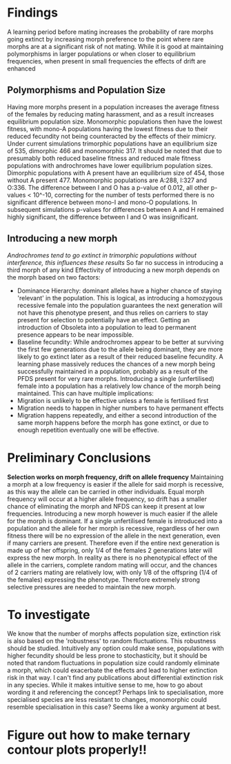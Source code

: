 # Findings
A learning period before mating increases the probability of rare morphs going extinct by increasing morph preference to the point where rare morphs are at a significant risk of not mating.
While it is good at maintaining polymorphisms in larger populations or when closer to equilibrium frequencies, when present in small frequencies the effects of drift are enhanced

## Polymorphisms and Population Size
Having more morphs present in a population increases the average fitness of the females by reducing mating harassment, and as a result increases equilibrium population size. Monomorphic populations then have the lowest fitness, with mono-A populations having the lowest fitness due to their reduced fecundity not being counteracted by the effects of their mimicry.
Under current simulations trimorphic populations have an equilibrium size of 535, dimorphic 466 and monomorphic 317.
It should be noted that due to presumably both reduced baseline fitness and reduced male fitness populations with androchromes have lower equilibrium population sizes.
Dimorphic populations with A present have an equilibrium size of 454, those without A present 477.
Monomorphic populations are A:288, I:327 and O:336. The difference between I and O has a p-value of 0.012, all other p-values < 10^-10, correcting for the number of tests performed there is no significant difference between mono-I and mono-O populations. In subsequent simulations p-values for differences between A and H remained highly significant, the difference between I and O was insignificant.

## Introducing a new morph
*Androchromes tend to go extinct in trimorphic populations without interference, this influences these results*
So far no success in introducing a third morph of any kind
Effectivity of introducing a new morph depends on the morph based on two factors:
* Dominance Hierarchy: dominant alleles have a higher chance of staying 'relevant' in the population. This is logical, as introducing a homozygous recessive female into the population guarantees the next generation will not have this phenotype present, and thus relies on carriers to stay present for selection to potentially have an effect. Getting an introduction of Obsoleta into a population to lead to permanent presence appears to be near impossible.
* Baseline fecundity: While androchromes appear to be better at surviving the first few generations due to the allele being dominant, they are more likely to go extinct later as a result of their reduced baseline fecundity.
A learning phase massively reduces the chances of a new morph being successfully maintained in a population, probably as a result of the PFDS present for very rare morphs.
Introducing a single (unfertilised) female into a population has a relatively low chance of the morph being maintained. This can have multiple implications:
* Migration is unlikely to be effective unless a female is fertilised first
* Migration needs to happen in higher numbers to have permanent effects
* Migration happens repeatedly, and either a second introduction of the same morph happens before the morph has gone extinct, or due to enough repetition eventually one will be effective.

# Preliminary Conclusions
**Selection works on morph frequency, drift on allele frequency**
Maintaining a morph at a low frequency is easier if the allele for said morph is recessive, as this way the allele can be carried in other individuals. Equal morph frequency will occur at a higher allele frequency, so drift has a smaller chance of eliminating the morph and NFDS can keep it present at low frequencies.
Introducing a new morph however is much easier if the allele for the morph is dominant. If a single unfertilised female is introduced into a population and the allele for her morph is recessive, regardless of her own fitness there will be no expression of the allele in the next generation, even if many carriers are present. Therefore even if the entire next generation is made up of her offspring, only 1/4 of the females 2 generations later will express the new morph. In reality as there is no phenotypical effect of the allele in the carriers, complete random mating will occur, and the chances of 2 carriers mating are relatively low, with only 1/8 of the offspring (1/4 of the females) expressing the phenotype. Therefore extremely strong selective pressures are needed to maintain the new morph.

# To investigate
We know that the number of morphs affects population size, extinction risk is also based on the 'robustness' to random fluctuations. This robustness should be studied. Intuitively any option could make sense, populations with higher fecundity should be less prone to stochasticity, but it should be noted that random fluctuations in population size could randomly eliminate a morph, which could exacerbate the effects and lead to higher extinction risk in that way.
I can't find any publications about differential extinction risk in any species. While it makes intuitive sense to me, how to go about wording it and referencing the concept?
Perhaps link to specialisation, more specialised species are less resistant to changes, monomorphic could resemble specialisation in this case? Seems like a wonky argument at best.

# Figure out how to make ternary contour plots properly!!
